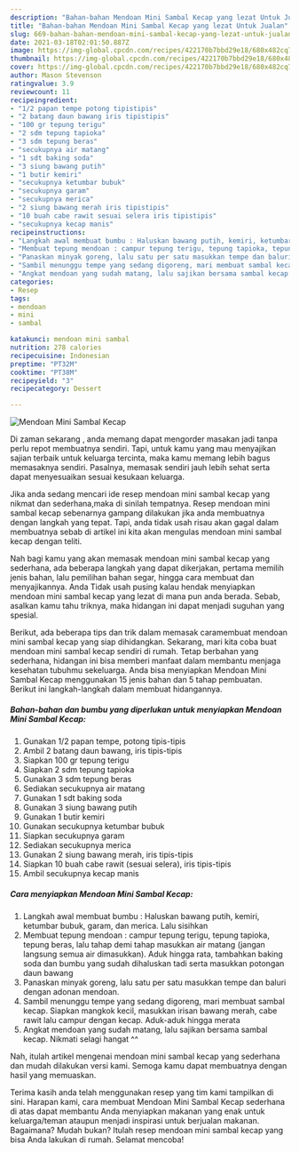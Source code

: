 ```yaml
---
description: "Bahan-bahan Mendoan Mini Sambal Kecap yang lezat Untuk Jualan"
title: "Bahan-bahan Mendoan Mini Sambal Kecap yang lezat Untuk Jualan"
slug: 669-bahan-bahan-mendoan-mini-sambal-kecap-yang-lezat-untuk-jualan
date: 2021-03-18T02:01:50.887Z
image: https://img-global.cpcdn.com/recipes/422170b7bbd29e18/680x482cq70/mendoan-mini-sambal-kecap-foto-resep-utama.jpg
thumbnail: https://img-global.cpcdn.com/recipes/422170b7bbd29e18/680x482cq70/mendoan-mini-sambal-kecap-foto-resep-utama.jpg
cover: https://img-global.cpcdn.com/recipes/422170b7bbd29e18/680x482cq70/mendoan-mini-sambal-kecap-foto-resep-utama.jpg
author: Mason Stevenson
ratingvalue: 3.9
reviewcount: 11
recipeingredient:
- "1/2 papan tempe potong tipistipis"
- "2 batang daun bawang iris tipistipis"
- "100 gr tepung terigu"
- "2 sdm tepung tapioka"
- "3 sdm tepung beras"
- "secukupnya air matang"
- "1 sdt baking soda"
- "3 siung bawang putih"
- "1 butir kemiri"
- "secukupnya ketumbar bubuk"
- "secukupnya garam"
- "secukupnya merica"
- "2 siung bawang merah iris tipistipis"
- "10 buah cabe rawit sesuai selera iris tipistipis"
- "secukupnya kecap manis"
recipeinstructions:
- "Langkah awal membuat bumbu : Haluskan bawang putih, kemiri, ketumbar bubuk, garam, dan merica. Lalu sisihkan"
- "Membuat tepung mendoan : campur tepung terigu, tepung tapioka, tepung beras, lalu tahap demi tahap masukkan air matang (jangan langsung semua air dimasukkan). Aduk hingga rata, tambahkan baking soda dan bumbu yang sudah dihaluskan tadi serta masukkan potongan daun bawang"
- "Panaskan minyak goreng, lalu satu per satu masukkan tempe dan baluri dengan adonan mendoan."
- "Sambil menunggu tempe yang sedang digoreng, mari membuat sambal kecap. Siapkan mangkok kecil, masukkan irisan bawang merah, cabe rawit lalu campur dengan kecap. Aduk-aduk hingga merata"
- "Angkat mendoan yang sudah matang, lalu sajikan bersama sambal kecap. Nikmati selagi hangat ^^"
categories:
- Resep
tags:
- mendoan
- mini
- sambal

katakunci: mendoan mini sambal 
nutrition: 278 calories
recipecuisine: Indonesian
preptime: "PT32M"
cooktime: "PT38M"
recipeyield: "3"
recipecategory: Dessert

---
```



![Mendoan Mini Sambal Kecap](https://img-global.cpcdn.com/recipes/422170b7bbd29e18/680x482cq70/mendoan-mini-sambal-kecap-foto-resep-utama.jpg)

Di zaman  sekarang , anda memang dapat mengorder masakan jadi tanpa perlu repot membuatnya sendiri. Tapi, untuk kamu yang mau menyajikan sajian terbaik untuk keluarga tercinta, maka kamu memang lebih bagus memasaknya sendiri. Pasalnya, memasak sendiri jauh lebih sehat serta dapat menyesuaikan sesuai kesukaan keluarga.

Jika anda sedang mencari ide resep mendoan mini sambal kecap yang nikmat dan sederhana,maka di sinilah tempatnya. Resep mendoan mini sambal kecap  sebenarnya gampang dilakukan jika anda membuatnya dengan langkah yang tepat. Tapi, anda tidak usah risau akan gagal dalam membuatnya 
sebab di artikel ini kita akan mengulas mendoan mini sambal kecap dengan teliti.  



Nah bagi kamu yang akan memasak mendoan mini sambal kecap yang sederhana, ada beberapa langkah yang dapat dikerjakan, pertama memilih jenis bahan, lalu pemilihan bahan segar, hingga cara membuat dan menyajikannya. Anda Tidak usah pusing kalau hendak menyiapkan mendoan mini sambal kecap yang lezat di mana pun anda berada. Sebab, asalkan kamu  tahu triknya, maka hidangan ini dapat menjadi suguhan yang spesial.

Berikut, ada beberapa tips dan trik dalam memasak caramembuat mendoan mini sambal kecap yang siap dihidangkan. Sekarang, mari kita coba buat mendoan mini sambal kecap sendiri di rumah. Tetap berbahan yang sederhana, hidangan ini bisa memberi manfaat dalam membantu menjaga kesehatan tubuhmu sekeluarga. Anda bisa menyiapkan Mendoan Mini Sambal Kecap menggunakan 15 jenis bahan dan 5 tahap pembuatan. Berikut ini langkah-langkah dalam membuat hidangannya.

<!--inarticleads1-->

##### Bahan-bahan dan bumbu yang diperlukan untuk menyiapkan Mendoan Mini Sambal Kecap:

1. Gunakan 1/2 papan tempe, potong tipis-tipis
1. Ambil 2 batang daun bawang, iris tipis-tipis
1. Siapkan 100 gr tepung terigu
1. Siapkan 2 sdm tepung tapioka
1. Gunakan 3 sdm tepung beras
1. Sediakan secukupnya air matang
1. Gunakan 1 sdt baking soda
1. Gunakan 3 siung bawang putih
1. Gunakan 1 butir kemiri
1. Gunakan secukupnya ketumbar bubuk
1. Siapkan secukupnya garam
1. Sediakan secukupnya merica
1. Gunakan 2 siung bawang merah, iris tipis-tipis
1. Siapkan 10 buah cabe rawit (sesuai selera), iris tipis-tipis
1. Ambil secukupnya kecap manis




<!--inarticleads2-->

##### Cara menyiapkan Mendoan Mini Sambal Kecap:

1. Langkah awal membuat bumbu : Haluskan bawang putih, kemiri, ketumbar bubuk, garam, dan merica. Lalu sisihkan
1. Membuat tepung mendoan : campur tepung terigu, tepung tapioka, tepung beras, lalu tahap demi tahap masukkan air matang (jangan langsung semua air dimasukkan). Aduk hingga rata, tambahkan baking soda dan bumbu yang sudah dihaluskan tadi serta masukkan potongan daun bawang
1. Panaskan minyak goreng, lalu satu per satu masukkan tempe dan baluri dengan adonan mendoan.
1. Sambil menunggu tempe yang sedang digoreng, mari membuat sambal kecap. Siapkan mangkok kecil, masukkan irisan bawang merah, cabe rawit lalu campur dengan kecap. Aduk-aduk hingga merata
1. Angkat mendoan yang sudah matang, lalu sajikan bersama sambal kecap. Nikmati selagi hangat ^^




Nah, itulah artikel mengenai  mendoan mini sambal kecap  yang sederhana dan mudah dilakukan versi kami. Semoga kamu dapat membuatnya dengan hasil yang memuaskan. 

Terima kasih anda telah menggunakan resep yang tim kami tampilkan di sini. Harapan kami, cara membuat  Mendoan Mini Sambal Kecap sederhana di atas dapat membantu Anda menyiapkan makanan yang enak untuk keluarga/teman ataupun menjadi inspirasi untuk berjualan makanan. Bagaimana? Mudah bukan? Itulah resep mendoan mini sambal kecap yang bisa Anda lakukan di rumah. Selamat mencoba!

